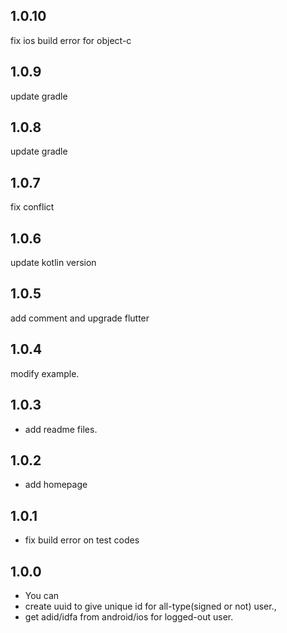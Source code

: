 ## 1.0.10
fix ios build error for object-c

## 1.0.9
update gradle

## 1.0.8
update gradle

## 1.0.7
fix conflict

## 1.0.6
update kotlin version

## 1.0.5
add comment and upgrade flutter

## 1.0.4
modify example.

## 1.0.3
* add readme files.

## 1.0.2
* add homepage 

## 1.0.1
* fix build error on test codes

## 1.0.0

* You can
* create uuid to give unique id for all-type(signed or not) user.,
* get adid/idfa from android/ios for logged-out user.
